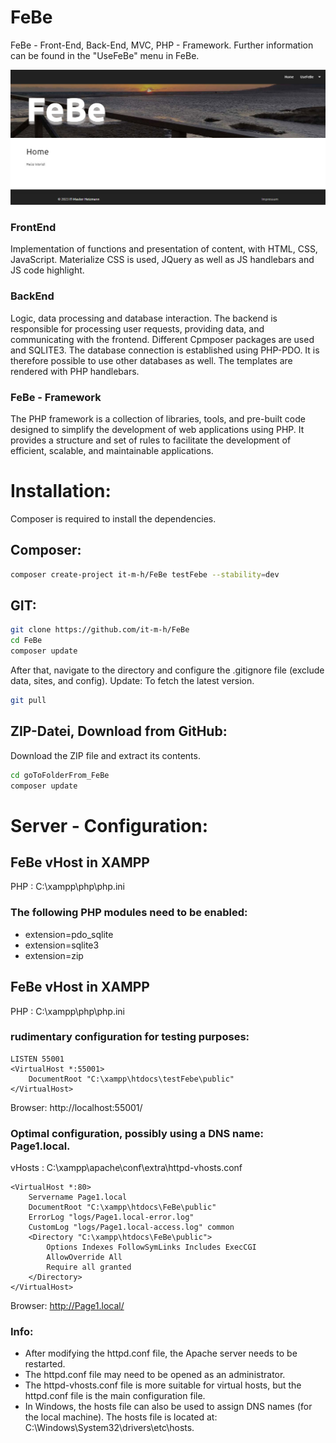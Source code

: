 # FeBe
FeBe - Front-End, Back-End, MVC, PHP - Framework.
Further information can be found in the "UseFeBe" menu in FeBe.

![FeBe - Framework](/public/img/febe/001.jpg "FeBe - Framework")


### FrontEnd
Implementation of functions and presentation of content, with HTML, CSS, JavaScript. Materialize CSS is used, 
JQuery as well as JS handlebars and JS code highlight.

### BackEnd
Logic, data processing and database interaction. The backend is responsible for processing user requests, providing data, and communicating with the frontend. Different Cpmposer packages are used and SQLITE3. The database connection is established using PHP-PDO. It is therefore possible to use other databases as well. The templates are rendered with PHP handlebars.

### FeBe - Framework
The PHP framework is a collection of libraries, tools, and pre-built code designed to simplify the development of web applications using PHP. It provides a structure and set of rules to facilitate the development of efficient, scalable, and maintainable applications.

# Installation:
Composer is required to install the dependencies.

## Composer:
```bash
composer create-project it-m-h/FeBe testFebe --stability=dev
```

## GIT:
```bash
git clone https://github.com/it-m-h/FeBe
cd FeBe
composer update
```

After that, navigate to the directory and configure the .gitignore file (exclude data, sites, and config).
Update: To fetch the latest version.
```bash
git pull 
```

## ZIP-Datei, Download from GitHub:
Download the ZIP file and extract its contents.
```bash
cd goToFolderFrom_FeBe
composer update
```

# Server - Configuration:

## FeBe vHost in XAMPP
PHP : C:\xampp\php\php.ini

### The following PHP modules need to be enabled:

- extension=pdo_sqlite
- extension=sqlite3
- extension=zip

## FeBe vHost in XAMPP
PHP : C:\xampp\php\php.ini

### rudimentary configuration for testing purposes:
```
LISTEN 55001
<VirtualHost *:55001>
    DocumentRoot "C:\xampp\htdocs\testFebe\public"
</VirtualHost>
```
Browser: http://localhost:55001/

### Optimal configuration, possibly using a DNS name: Page1.local.
vHosts : C:\xampp\apache\conf\extra\httpd-vhosts.conf
```
<VirtualHost *:80>
    Servername Page1.local
    DocumentRoot "C:\xampp\htdocs\FeBe\public"
    ErrorLog "logs/Page1.local-error.log"
    CustomLog "logs/Page1.local-access.log" common
    <Directory "C:\xampp\htdocs\FeBe\public">
        Options Indexes FollowSymLinks Includes ExecCGI
        AllowOverride All
        Require all granted
    </Directory>
</VirtualHost>
```

Browser: http://Page1.local/

### Info: 
- After modifying the httpd.conf file, the Apache server needs to be restarted.
- The httpd.conf file may need to be opened as an administrator.
- The httpd-vhosts.conf file is more suitable for virtual hosts, but the httpd.conf file is the main configuration file.
- In Windows, the hosts file can also be used to assign DNS names (for the local machine). The hosts file is located at: C:\Windows\System32\drivers\etc\hosts.